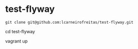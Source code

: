 # test-flyway
```
git clone git@github.com:lcarneirofreitas/test-flyway.git
```

cd test-flyway

vagrant up

